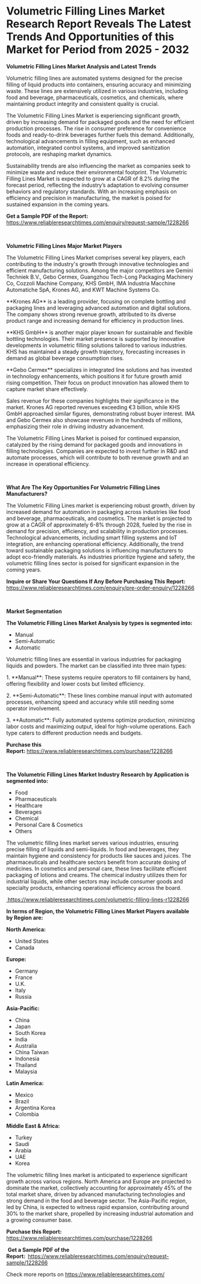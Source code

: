 <p><h1>Volumetric Filling Lines Market Research Report Reveals The Latest Trends And Opportunities of this Market for Period from 2025 - 2032</h1></p><p><strong>Volumetric Filling Lines Market Analysis and Latest Trends</strong></p>
<p><p>Volumetric filling lines are automated systems designed for the precise filling of liquid products into containers, ensuring accuracy and minimizing waste. These lines are extensively utilized in various industries, including food and beverage, pharmaceuticals, cosmetics, and chemicals, where maintaining product integrity and consistent quality is crucial. </p><p>The Volumetric Filling Lines Market is experiencing significant growth, driven by increasing demand for packaged goods and the need for efficient production processes. The rise in consumer preference for convenience foods and ready-to-drink beverages further fuels this demand. Additionally, technological advancements in filling equipment, such as enhanced automation, integrated control systems, and improved sanitization protocols, are reshaping market dynamics. </p><p>Sustainability trends are also influencing the market as companies seek to minimize waste and reduce their environmental footprint. The Volumetric Filling Lines Market is expected to grow at a CAGR of 8.2% during the forecast period, reflecting the industry’s adaptation to evolving consumer behaviors and regulatory standards. With an increasing emphasis on efficiency and precision in manufacturing, the market is poised for sustained expansion in the coming years.</p></p>
<p><strong>Get a Sample PDF of the Report:&nbsp;</strong> <a href="https://www.reliableresearchtimes.com/enquiry/request-sample/1228266?utm_campaign=2809&utm_medium=2&utm_source=Github&utm_content=ia&utm_term=27022025&utm_id=volumetric-filling-lines">https://www.reliableresearchtimes.com/enquiry/request-sample/1228266</a></p>
<p>&nbsp;</p>
<p><strong>Volumetric Filling Lines Major Market Players</strong></p>
<p><p>The Volumetric Filling Lines Market comprises several key players, each contributing to the industry's growth through innovative technologies and efficient manufacturing solutions. Among the major competitors are Gemini Techniek B.V., Gebo Cermex, Guangzhou Tech-Long Packaging Machinery Co, Cozzoli Machine Company, KHS GmbH, IMA Industria Macchine Automatiche SpA, Krones AG, and KWT Machine Systems Co.</p><p>**Krones AG** is a leading provider, focusing on complete bottling and packaging lines and leveraging advanced automation and digital solutions. The company shows strong revenue growth, attributed to its diverse product range and increasing demand for efficiency in production lines.</p><p>**KHS GmbH** is another major player known for sustainable and flexible bottling technologies. Their market presence is supported by innovative developments in volumetric filling solutions tailored to various industries. KHS has maintained a steady growth trajectory, forecasting increases in demand as global beverage consumption rises.</p><p>**Gebo Cermex** specializes in integrated line solutions and has invested in technology enhancements, which positions it for future growth amid rising competition. Their focus on product innovation has allowed them to capture market share effectively.</p><p>Sales revenue for these companies highlights their significance in the market. Krones AG reported revenues exceeding €3 billion, while KHS GmbH approached similar figures, demonstrating robust buyer interest. IMA and Gebo Cermex also showcase revenues in the hundreds of millions, emphasizing their role in driving industry advancement.</p><p>The Volumetric Filling Lines Market is poised for continued expansion, catalyzed by the rising demand for packaged goods and innovations in filling technologies. Companies are expected to invest further in R&D and automate processes, which will contribute to both revenue growth and an increase in operational efficiency.</p></p>
<p>&nbsp;</p>
<p><strong>What Are The Key Opportunities For Volumetric Filling Lines Manufacturers?</strong></p>
<p><p>The Volumetric Filling Lines market is experiencing robust growth, driven by increased demand for automation in packaging across industries like food and beverage, pharmaceuticals, and cosmetics. The market is projected to grow at a CAGR of approximately 6-8% through 2028, fueled by the rise in demand for precision, efficiency, and scalability in production processes. Technological advancements, including smart filling systems and IoT integration, are enhancing operational efficiency. Additionally, the trend toward sustainable packaging solutions is influencing manufacturers to adopt eco-friendly materials. As industries prioritize hygiene and safety, the volumetric filling lines sector is poised for significant expansion in the coming years.</p></p>
<p><strong>Inquire or Share Your Questions If Any Before Purchasing This Report:</strong> <a href="https://www.reliableresearchtimes.com/enquiry/pre-order-enquiry/1228266?utm_campaign=2809&utm_medium=2&utm_source=Github&utm_content=ia&utm_term=27022025&utm_id=volumetric-filling-lines">https://www.reliableresearchtimes.com/enquiry/pre-order-enquiry/1228266</a></p>
<p>&nbsp;</p>
<p><strong>Market Segmentation</strong></p>
<p><strong>The Volumetric Filling Lines Market Analysis by types is segmented into:</strong></p>
<p><ul><li>Manual</li><li>Semi-Automatic</li><li>Automatic</li></ul></p>
<p><p>Volumetric filling lines are essential in various industries for packaging liquids and powders. The market can be classified into three main types: </p><p>1. **Manual**: These systems require operators to fill containers by hand, offering flexibility and lower costs but limited efficiency.</p><p>2. **Semi-Automatic**: These lines combine manual input with automated processes, enhancing speed and accuracy while still needing some operator involvement.</p><p>3. **Automatic**: Fully automated systems optimize production, minimizing labor costs and maximizing output, ideal for high-volume operations. Each type caters to different production needs and budgets.</p></p>
<p><strong>Purchase this Report:&nbsp;</strong><a href="https://www.reliableresearchtimes.com/purchase/1228266?utm_campaign=2809&utm_medium=2&utm_source=Github&utm_content=ia&utm_term=27022025&utm_id=volumetric-filling-lines">https://www.reliableresearchtimes.com/purchase/1228266</a></p>
<p>&nbsp;</p>
<p><strong>The Volumetric Filling Lines Market Industry Research by Application is segmented into:</strong></p>
<p><ul><li>Food</li><li>Pharmaceuticals</li><li>Healthcare</li><li>Beverages</li><li>Chemical</li><li>Personal Care & Cosmetics</li><li>Others</li></ul></p>
<p><p>The volumetric filling lines market serves various industries, ensuring precise filling of liquids and semi-liquids. In food and beverages, they maintain hygiene and consistency for products like sauces and juices. The pharmaceuticals and healthcare sectors benefit from accurate dosing of medicines. In cosmetics and personal care, these lines facilitate efficient packaging of lotions and creams. The chemical industry utilizes them for industrial liquids, while other sectors may include consumer goods and specialty products, enhancing operational efficiency across the board.</p></p>
<p><a href="https://www.reliableresearchtimes.com/volumetric-filling-lines-r1228266?utm_campaign=2809&utm_medium=2&utm_source=Github&utm_content=ia&utm_term=27022025&utm_id=volumetric-filling-lines">&nbsp;https://www.reliableresearchtimes.com/volumetric-filling-lines-r1228266</a></p>
<p><strong>In terms of Region, the Volumetric Filling Lines Market Players available by Region are:</strong></p>
<p>
    <p> <strong> North America: </strong>
        <ul>
            <li>United States</li>
            <li>Canada</li>
        </ul>
        </p> 
    <p> <strong> Europe: </strong>
        <ul>
            <li>Germany</li>
            <li>France</li>
            <li>U.K.</li>
            <li>Italy</li>
            <li>Russia</li>
        </ul>
        </p> 
    <p> <strong> Asia-Pacific: </strong>
        <ul>
            <li>China</li>
            <li>Japan</li>
            <li>South Korea</li>
            <li>India</li>
            <li>Australia</li>
            <li>China Taiwan</li>
            <li>Indonesia</li>
            <li>Thailand</li>
            <li>Malaysia</li>
        </ul>
        </p> 
    <p> <strong> Latin America: </strong>
        <ul>
            <li>Mexico</li>
            <li>Brazil</li>
            <li>Argentina Korea</li>
            <li>Colombia</li>
        </ul>
        </p> 
    <p> <strong> Middle East & Africa: </strong>
        <ul>
            <li>Turkey</li>
            <li>Saudi</li>
            <li>Arabia</li>
            <li>UAE</li>
            <li>Korea</li>
        </ul>
    </p>
    </p>
<p><p>The volumetric filling lines market is anticipated to experience significant growth across various regions. North America and Europe are projected to dominate the market, collectively accounting for approximately 45% of the total market share, driven by advanced manufacturing technologies and strong demand in the food and beverage sector. The Asia-Pacific region, led by China, is expected to witness rapid expansion, contributing around 30% to the market share, propelled by increasing industrial automation and a growing consumer base.</p></p>
<p><strong>Purchase this Report: </strong><a href="https://www.reliableresearchtimes.com/purchase/1228266?utm_campaign=2809&utm_medium=2&utm_source=Github&utm_content=ia&utm_term=27022025&utm_id=volumetric-filling-lines">https://www.reliableresearchtimes.com/purchase/1228266</a></p>
<p>&nbsp;<strong>Get a Sample PDF of the Report:&nbsp;&nbsp;</strong><a href="https://www.reliableresearchtimes.com/enquiry/request-sample/1228266?utm_campaign=2809&utm_medium=2&utm_source=Github&utm_content=ia&utm_term=27022025&utm_id=volumetric-filling-lines">https://www.reliableresearchtimes.com/enquiry/request-sample/1228266</a></p>
<p><strong></strong></p>
<p>Check more reports on <a href="https://www.reliableresearchtimes.com/?utm_campaign=2809&utm_medium=2&utm_source=Github&utm_content=ia&utm_term=27022025&utm_id=volumetric-filling-lines">https://www.reliableresearchtimes.com/</a></p>